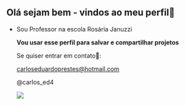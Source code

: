 ##   Olá sejam bem - vindos ao meu perfil💙
- Sou Professor na escola Rosária Januzzi

  **Vou usar esse perfil para salvar e compartilhar projetos**

  Se quiser entrar em contato📧:
  
  carloseduardoprestes@hotmail.com

  @carlos_ed4

  ![](https://tenor.com/pt-BR/view/heart-love-gif-15663589914252965267)
